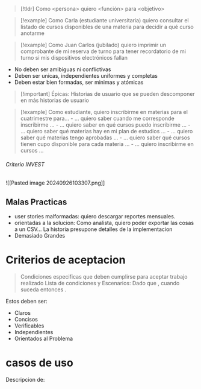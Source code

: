 >[!tldr] Como \<persona> quiero \<función> para \<objetivo>

>[!example] Como Carla (estudiante universitaria) quiero consultar el listado de cursos disponibles de una materia para decidir a qué curso anotarme

>[!example] Como Juan Carlos (jubilado) quiero imprimir un comprobante de mi reserva de turno para tener recordatorio de mi turno si mis dispositivos electrónicos fallan


- No deben ser amibiguas ni conflictivas 
- Deben ser unicas, independientes uniformes y completas 
- Deben estar bien formadas, ser minimas y atómicas

>[!important] Épicas: Historias de usuario que se pueden descomponer en más historias de usuario

>[!example] Como estudiante, quiero inscribirme en materias para el cuatrimestre para… - … quiero saber cuando me corresponde inscribirme … - … quiero saber en qué cursos puedo inscribirme … - … quiero saber qué materias hay en mi plan de estudios … - … quiero saber qué materias tengo aprobadas … - … quiero saber qué cursos tienen cupo disponible para cada materia … - … quiero inscribirme en cursos …

###### Criterio INVEST 
![[Pasted image 20240926103307.png]]

## Malas Practicas 
- user stories malformadas: quiero descargar reportes mensuales.
- orientadas a la solucion: Como analista, quiero poder exportar las cosas a un CSV... La historia presupone detalles de la implementacion 
- Demasiado Grandes
# Criterios de aceptacion 
> Condiciones especificas que deben cumplirse para aceptar trabajo realizado 
Lista de condiciones y Escenarios: Dado que <contexto>, cuando suceda <evento> entonces <consecuencia>.

Estos deben ser:
- Claros 
- Concisos
- Verificables 
- Independientes 
- Orientados al Problema

# casos de uso 
Descripcion de: 